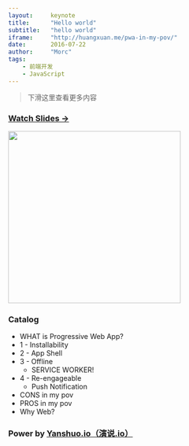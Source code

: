 ```yaml
---
layout:     keynote
title:      "Hello world"
subtitle:   "hello world"
iframe:     "http://huangxuan.me/pwa-in-my-pov/"
date:       2016-07-22
author:     "Morc"
tags:
    - 前端开发
    - JavaScript
---
```



> 下滑这里查看更多内容


### [Watch Slides → ](http://yanshuo.io/assets/player/?deck=5753088f79bc440063aa84f0#/)

<img src="http://huangxuan.me/pwa-in-my-pov/attach/qrcode.png" width="350" />

### Catalog

- WHAT is Progressive Web App?
- 1 - Installability
- 2 - App Shell
- 3 - Offline
    - SERVICE WORKER! 
- 4 - Re-engageable
    - Push Notification
- CONS in my pov
- PROS in my pov
- Why Web? 


### Power by [Yanshuo.io（演说.io）](http://yanshuo.io)
